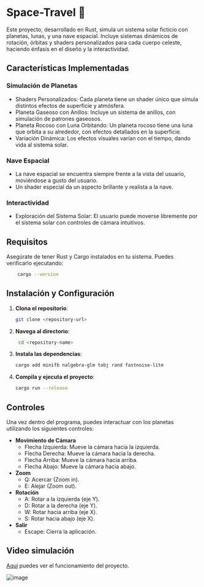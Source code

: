 # Space-Travel 🚀
Este proyecto, desarrollado en Rust, simula un sistema solar ficticio con planetas, lunas, y una nave espacial. Incluye sistemas dinámicos de rotación, órbitas y shaders personalizados para cada cuerpo celeste, haciendo énfasis en el diseño y la interactividad.

## Características Implementadas
### Simulación de Planetas
- Shaders Personalizados: Cada planeta tiene un shader único que simula distintos efectos de superficie y atmósfera.
- Planeta Gaseoso con Anillos: Incluye un sistema de anillos, con simulación de patrones gaseosos.
- Planeta Rocoso con Luna Orbitando: Un planeta rocoso tiene una luna que orbita a su alrededor, con efectos detallados en la superficie.
- Variación Dinámica: Los efectos visuales varían con el tiempo, dando vida al sistema solar.

### Nave Espacial
- La nave espacial se encuentra siempre frente a la vista del usuario, moviéndose a gusto del usuario.
- Un shader especial da un aspecto brillante y realista a la nave.

### Interactividad
- Exploración del Sistema Solar: El usuario puede moverse libremente por el sistema solar con controles de cámara intuitivos.

## Requisitos
Asegúrate de tener Rust y Cargo instalados en tu sistema. Puedes verificarlo ejecutando:
```bash
    cargo --version
```

## Instalación y Configuración
1. **Clona el repositorio**:
    ```bash
    git clone <repository-url>
    ```
2. **Navega al directorio**:
   ```bash
    cd <repository-name>
    ```
3. **Instala las dependencias**:
    ```bash
    cargo add minifb nalgebra-glm tobj rand fastnoise-lite
    ```
3. **Compila y ejecuta el proyecto**:
    ```bash
    cargo run --release
    ```
## Controles
Una vez dentro del programa, puedes interactuar con los planetas utilizando los siguientes controles:
- **Movimiento de Cámara**
  - Flecha Izquierda: Mueve la cámara hacia la izquierda.
  - Flecha Derecha: Mueve la cámara hacia la derecha.
  - Flecha Arriba: Mueve la cámara hacia arriba.
  - Flecha Abajo: Mueve la cámara hacia abajo.
- **Zoom**
  - Q: Acercar (Zoom in).
  - E: Alejar (Zoom out).
- **Rotación**
  - A: Rotar a la izquierda (eje Y).
  - D: Rotar a la derecha (eje Y).
  - W: Rotar hacia arriba (eje X).
  - S: Rotar hacia abajo (eje X).
- **Salir**
  - Escape: Cierra la aplicación.

## Video simulación
[Aquí](https://youtu.be/F1B6cRi4z-Q) puedes ver el funcionamiento del proyecto.

![image](https://github.com/user-attachments/assets/17e10f10-2872-47c1-88d2-6718fcbdebd3)



